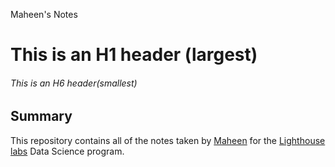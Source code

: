 Maheen's Notes
# This is an H1 header (largest)
###### This is an H6 header(smallest)
## Summary
This repository contains all of the notes taken by [Maheen](https://github.com/mah-een3) for the [Lighthouse labs](https://www.lighthouselabs.ca/) Data Science program. 